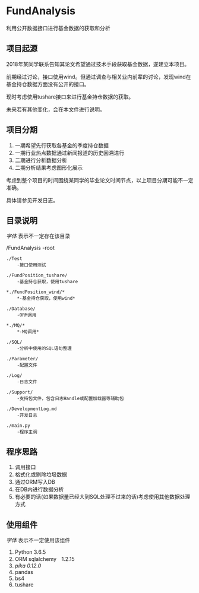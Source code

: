 # FundAnalysis
利用公开数据接口进行基金数据的获取和分析

## 项目起源

2018年某同学联系告知其论文希望通过技术手段获取基金数据，遂建立本项目。

前期经过讨论，接口使用wind。但通过调查与相关业内前辈的讨论，发现wind在基金持仓数据方面没有公开的接口。

现时考虑使用tushare接口来进行基金持仓数据的获取。

未来若有其他变化，会在本文件进行说明。

## 项目分期

1. 一期希望先行获取各基金的季度持仓数据
2. 一期行业热点数据通过新闻报道的历史回溯进行
3. 二期进行分析数据分析
4. 二期分析结果考虑图形化展示

考虑到整个项目的时间围绕某同学的毕业论文时间节点，以上项目分期可能不一定准确。

具体请参见开发日志。

## 目录说明

*字体* 表示不一定存在该目录

/FundAnalysis
    -root

    ./Test
        -接口使用测试

    ./FundPosition_tushare/
        -基金持仓获取，使用tushare

    *./FundPosition_wind/*
        *-基金持仓获取，使用wind*

    ./Database/
        -ORM调用

    *./MQ/*
        *-MQ调用*

    ./SQL/
        -分析中使用的SQL语句整理

    ./Parameter/
        -配置文件

    ./Log/
        -日志文件

    ./Support/
        -支持包文件，包含日志Handle或配置加载器等辅助包

    ./DevelopmentLog.md
        -开发日志

    ./main.py
        -程序主调

## 程序思路

1. 调用接口
2. 格式化或剔除垃圾数据
3. 通过ORM写入DB
4. 在DB内进行数据分析
5. 有必要的话(如果数据量已经大到SQL处理不过来的话)考虑使用其他数据处理方式

## 使用组件

*字体* 表示不一定使用该组件

1. Python 3.6.5
2. ORM sqlalchemy　1.2.15
3. *pika 0.12.0*
4. pandas
5. bs4
6. tushare
